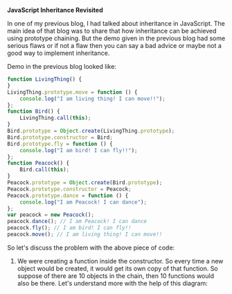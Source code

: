 **JavaScript Inheritance Revisited**

In one of my previous blog, I had talked about inheritance in JavaScript. The main idea of that blog was to share that how inheritance can be achieved using prototype chaining.
But the demo given in the previous blog had some serious flaws or if not a flaw then you can say a bad advice or maybe not a good way to implement inheritance.

Demo in the previous blog looked like:

```JavaScript
function LivingThing() {
}
LivingThing.prototype.move = function () {
    console.log("I am living thing! I can move!!");
};
function Bird() {
    LivingThing.call(this);
}
Bird.prototype = Object.create(LivingThing.prototype);
Bird.prototype.constructor = Bird;
Bird.prototype.fly = function () {
    console.log("I am bird! I can fly!!");
};
function Peacock() {
    Bird.call(this);
}
Peacock.prototype = Object.create(Bird.prototype);
Peacock.prototype.constructor = Peacock;
Peacock.prototype.dance = function () {
    console.log("I am Peacock! I can dance");
};
var peacock = new Peacock();
peacock.dance(); // I am Peacock! I can dance
peacock.fly(); // I am bird! I can fly!!
peacock.move(); // I am living thing! I can move!!
```

So let's discuss the problem with the above piece of code:

1. We were creating a function inside the constructor. So every time a new object would be created, it would get its own copy of that function. So suppose of there are 10 objects in the chain, then 10 functions would also be there. Let's understand more with the help of this diagram:

